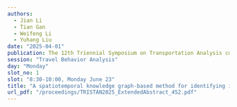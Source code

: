 ```yaml
---
authors:
  - Jian Li
  - Tian Gan
  - Weifeng Li
  - Yuhang Liu
date: "2025-04-01"
publication: The 12th Triennial Symposium on Transportation Analysis conference
session: "Travel Behavior Analysis"
day: "Monday"
slot_no: 1
slot: "8:30-10:00, Monday June 23"
title: "A spatiotemporal knowledge graph-based method for identifying individual activity locations from mobile phone data"
url_pdf: "/proceedings/TRISTAN2025_ExtendedAbstract_452.pdf"
---
```

